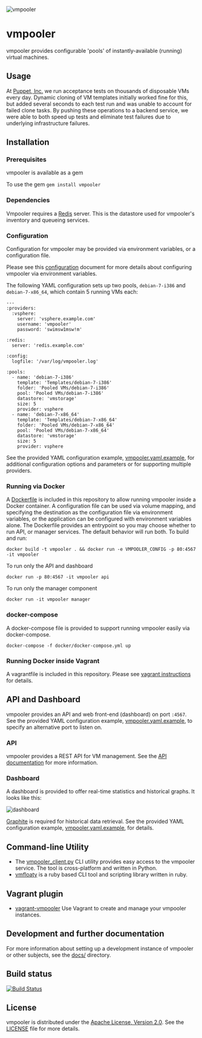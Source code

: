 ![vmpooler](https://raw.github.com/sschneid/vmpooler/master/lib/vmpooler/public/img/logo.gif)

# vmpooler

vmpooler provides configurable 'pools' of instantly-available (running) virtual machines.


## Usage

At [Puppet, Inc.](http://puppet.com) we run acceptance tests on thousands of disposable VMs every day.  Dynamic cloning of VM templates initially worked fine for this, but added several seconds to each test run and was unable to account for failed clone tasks.  By pushing these operations to a backend service, we were able to both speed up tests and eliminate test failures due to underlying infrastructure failures.


## Installation

### Prerequisites

vmpooler is available as a gem

To use the gem `gem install vmpooler`

### Dependencies

Vmpooler requires a [Redis](http://redis.io/) server. This is the datastore used for vmpooler's inventory and queueing services.

### Configuration

Configuration for vmpooler may be provided via environment variables, or a configuration file.

Please see this [configuration](docs/configuration.md) document for more details about configuring vmpooler via environment variables.

The following YAML configuration sets up two pools, `debian-7-i386` and `debian-7-x86_64`, which contain 5 running VMs each:

```
---
:providers:
  :vsphere:
    server: 'vsphere.example.com'
    username: 'vmpooler'
    password: 'swimsw1msw!m'

:redis:
  server: 'redis.example.com'

:config:
  logfile: '/var/log/vmpooler.log'

:pools:
  - name: 'debian-7-i386'
    template: 'Templates/debian-7-i386'
    folder: 'Pooled VMs/debian-7-i386'
    pool: 'Pooled VMs/debian-7-i386'
    datastore: 'vmstorage'
    size: 5
    provider: vsphere
  - name: 'debian-7-x86_64'
    template: 'Templates/debian-7-x86_64'
    folder: 'Pooled VMs/debian-7-x86_64'
    pool: 'Pooled VMs/debian-7-x86_64'
    datastore: 'vmstorage'
    size: 5
    provider: vsphere
```

See the provided YAML configuration example, [vmpooler.yaml.example](vmpooler.yaml.example), for additional configuration options and parameters or for supporting multiple providers.

### Running via Docker

A [Dockerfile](/docker/Dockerfile) is included in this repository to allow running vmpooler inside a Docker container. A configuration file can be used via volume mapping, and specifying the destination as the configuration file via environment variables, or the application can be configured with environment variables alone. The Dockerfile provides an entrypoint so you may choose whether to run API, or manager services. The default behavior will run both. To build and run:

```
docker build -t vmpooler . && docker run -e VMPOOLER_CONFIG -p 80:4567 -it vmpooler
```

To run only the API and dashboard

```
docker run -p 80:4567 -it vmpooler api
```

To run only the manager component

```
docker run -it vmpooler manager
```

### docker-compose

A docker-compose file is provided to support running vmpooler easily via docker-compose.

```
docker-compose -f docker/docker-compose.yml up
```

### Running Docker inside Vagrant

A vagrantfile is included in this repository. Please see [vagrant instructions](docs/vagrant.md) for details.

## API and Dashboard

vmpooler provides an API and web front-end (dashboard) on port `:4567`.  See the provided YAML configuration example, [vmpooler.yaml.example](vmpooler.yaml.example), to specify an alternative port to listen on.

### API

vmpooler provides a REST API for VM management.  See the [API documentation](docs/API.md) for more information.

### Dashboard

A dashboard is provided to offer real-time statistics and historical graphs.  It looks like this:

![dashboard](https://raw.github.com/sschneid/vmpooler/gh-pages/img/screenshots/dashboard.png)

[Graphite](http://graphite.wikidot.com/) is required for historical data retrieval.  See the provided YAML configuration example, [vmpooler.yaml.example](vmpooler.yaml.example), for details.

## Command-line Utility

- The [vmpooler_client.py](https://github.com/puppetlabs/vmpooler-client) CLI utility provides easy access to the vmpooler service. The tool is cross-platform and written in Python.
- [vmfloaty](https://github.com/briancain/vmfloaty) is a ruby based CLI tool and scripting library written in ruby.

## Vagrant plugin

- [vagrant-vmpooler](https://github.com/briancain/vagrant-vmpooler) Use Vagrant to create and manage your vmpooler instances.

## Development and further documentation

For more information about setting up a development instance of vmpooler or other subjects, see the [docs/](docs) directory.

## Build status

[![Build Status](https://travis-ci.org/puppetlabs/vmpooler.png?branch=master)](https://travis-ci.org/puppetlabs/vmpooler)


## License

vmpooler is distributed under the [Apache License, Version 2.0](http://www.apache.org/licenses/LICENSE-2.0.html).  See the [LICENSE](LICENSE) file for more details.
